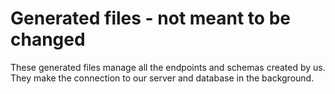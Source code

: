 # Generated files - not meant to be changed

These generated files manage all the endpoints and schemas created by us. They make the connection to our server and database in the background.
